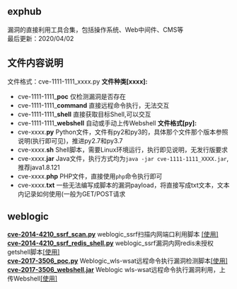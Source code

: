 ## exphub
漏洞的直接利用工具合集，包括操作系统、Web中间件、CMS等  
最后更新：2020/04/02  

## 文件内容说明
文件格式：cve-1111-1111_xxxx.py
**文件种类[xxxx]:** 
- cve-1111-1111_**poc** 仅检测漏洞是否存在
- cve-1111-1111_**command** 直接远程命令执行，无法交互
- cve-1111-1111_**shell** 直接获取目标Shell,可以交互
- cve-1111-1111_**webshell** 自动或手动上传Webshell
**文件格式[py]:**
- cve-xxxx.**py** Python文件，文件有py2和py3的，具体那个文件那个版本参照说明(执行即可见)，推进py2.7和py3.7
- cve-xxxx.**sh** Shell脚本，需要Linux环境运行，执行即见说明，无发行版要求
- cve-xxxx.**jar** Java文件，执行方式均为`java -jar cve-1111-1111_XXXX.jar`,推荐java1.8.121
- cve-xxxx.**php** PHP文件，直接使用`php`命令执行即可
- cve-xxxx.**txt** 一些无法编写成脚本的漏洞payload，将直接写成txt文本，文本内记录如何使用(一般为GET/POST请求

## weblogic
[**cve-2014-4210_ssrf_scan.py**](https://github.com/zhzyker/exphub/blob/master/weblogic/cve-2014-4210_ssrf_scan.py) weblogic_ssrf扫描内网端口利用脚本 [[使用]](https://freeerror.org/d/483-ssrf)  
[**cve-2014-4210_ssrf_redis_shell.py**](https://github.com/zhzyker/exphub/blob/master/weblogic/cve-2014-4210_ssrf_redis_shell.py) weblogic_ssrf漏洞内网redis未授权getshell脚本[[使用]](https://freeerror.org/d/483-ssrf)  
[**cve-2017-3506_poc.py**](https://github.com/zhzyker/exphub/blob/master/weblogic/cve-2017-3506_poc.py) Weblogic_wls-wsat远程命令执行漏洞检测脚本[[使用]](https://freeerror.org/d/468-cve-2017-3506-weblogic-wls-wsat)  
[**cve-2017-3506_webshell.jar**](https://github.com/zhzyker/exphub/blob/master/weblogic/cve-2017-3506_webshell.jar) Weblogic wls-wsat远程命令执行漏洞利用，上传Webshell[[使用]](https://freeerror.org/d/468-cve-2017-3506-weblogic-wls-wsat)  
